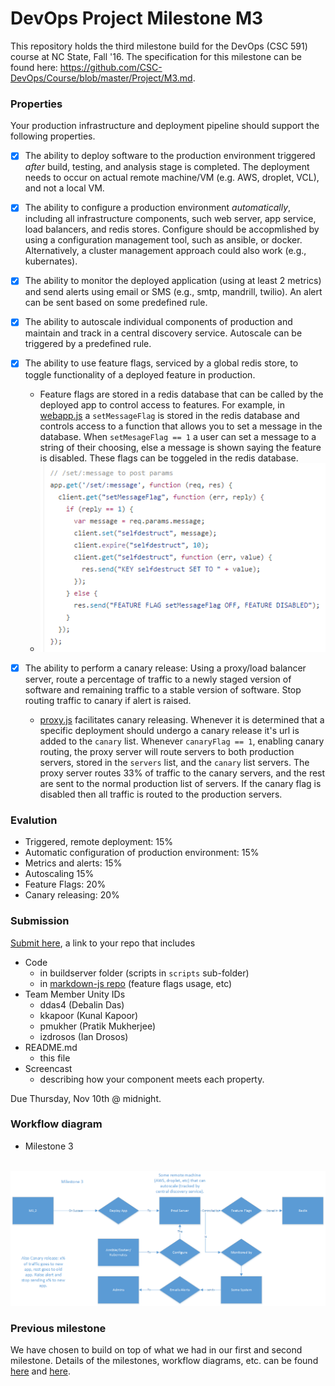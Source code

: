 # DevOps Project Milestone M3
This repository holds the third milestone build for the DevOps (CSC 591) course at NC State, Fall '16. The specification for this milestone can be found here: https://github.com/CSC-DevOps/Course/blob/master/Project/M3.md.

### Properties

Your production infrastructure and deployment pipeline should support the following properties.

- [x] The ability to deploy software to the production environment triggered *after* build, testing, and analysis stage is completed. The deployment needs to occur on actual remote machine/VM (e.g. AWS, droplet, VCL), and not a local VM.

- [x] The ability to configure a production environment *automatically*, including all infrastructure components, such web server, app service, load balancers, and redis stores. Configure should be accopmlished by using a configuration management tool, such as ansible, or docker. Alternatively, a cluster management approach could also work (e.g., kubernates).

- [x] The ability to monitor the deployed application (using at least 2 metrics) and send alerts using email or SMS (e.g., smtp, mandrill, twilio). An alert can be sent based on some predefined rule.

- [x] The ability to autoscale individual components of production and maintain and track in a central discovery service. Autoscale can be triggered by a predefined rule.

- [x] The ability to use feature flags, serviced by a global redis store, to toggle functionality of a deployed feature in production.
  - Feature flags are stored in a redis database that can be called by the deployed app to control access to features. For example, in [webapp.js](https://github.com/wddlz/markdown-js/blob/dev/webapp.js) a ```setMessageFlag``` is stored in the redis database and controls access to a function that allows you to set a message in the database. When ```setMesageFlag == 1``` a user can set a message to a string of their choosing, else a message is shown saying the feature is disabled. These flags can be toggeled in the redis database.
  - ![functionscreen](https://github.com/debalin/devops-ci-pipeline/raw/milestone3/screens/functionFlag.PNG)

- [x] The ability to perform a canary release: Using a proxy/load balancer server, route a percentage of traffic to a newly staged version of software and remaining traffic to a stable version of software. Stop routing traffic to canary if alert is raised.
  - [proxy.js](https://github.com/debalin/devops-ci-pipeline/blob/milestone3/buildserver/proxy.js) facilitates canary releasing. Whenever it is determined that a specific deployment should undergo a canary release it's url is added to the ```canary``` list. Whenever ```canaryFlag == 1```, enabling canary routing, the proxy server will route servers to both production servers, stored in the ```servers``` list, and the ```canary``` list servers. The proxy server routes 33% of traffic to the canary servers, and the rest are sent to the normal production list of servers. If the canary flag is disabled then all traffic is routed to the production servers.

### Evalution

* Triggered, remote deployment: 15%
* Automatic configuration of production environment: 15%
* Metrics and alerts: 15%
* Autoscaling 15%
* Feature Flags: 20%
* Canary releasing: 20%

### Submission

[Submit here](https://goo.gl/forms/T0S379BageCgUYir2), a link to your repo that includes

- Code
  - in buildserver folder (scripts in `scripts` sub-folder)
  - in [markdown-js repo](https://github.com/wddlz/markdown-js/tree/dev) (feature flags usage, etc)
- Team Member Unity IDs
  - ddas4 (Debalin Das)
  - kkapoor (Kunal Kapoor)
  - pmukher (Pratik Mukherjee)
  - izdrosos (Ian Drosos)
- README.md 
  - this file
- Screencast
  - describing how your component meets each property.

Due Thursday, Nov 10th @ midnight.
  
### Workflow diagram
 - Milestone 3<br/><br/>
 <img src="https://github.com/debalin/devops-ci-pipeline/raw/milestone3/screens/DrawingM3Arch.png" width="700"/>
 
### Previous milestone
We have chosen to build on top of what we had in our first and second milestone. Details of the milestones, workflow diagrams, etc. can be found [here](https://github.com/debalin/devops-ci-pipeline/blob/master/README.md) and [here](https://github.com/debalin/devops-ci-pipeline/tree/milestone2).
